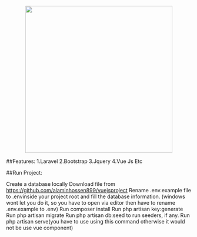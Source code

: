 <p align="center"><img src="https://res.cloudinary.com/dtfbvvkyp/image/upload/v1566331377/laravel-logolockup-cmyk-red.svg" width="400"></p>

##Features:
1.Laravel
2.Bootstrap
3.Jquery
4.Vue Js
Etc

##Run Project:

Create a database locally
Download file from https://github.com/alaminhossen899/vuejsproject
Rename .env.example file to .envinside your project root and fill the database information. (windows wont let you do it, so you have to open via editor then have to rename .env.example  to .env)
Run composer install
Run php artisan key:generate
Run php artisan migrate
Run php artisan db:seed to run seeders, if any.
Run php artisan serve(you have to use using this command otherwise it would not be use vue component)
